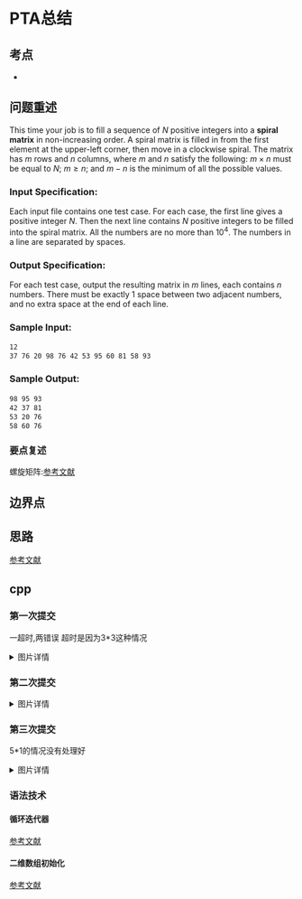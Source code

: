 # PTA总结
## 考点
+ 


## 问题重述
This time your job is to fill a sequence of $N$ positive integers into a **spiral matrix** in non-increasing order. A spiral matrix is filled in from the first element at the upper-left corner, then move in a clockwise spiral. The matrix has $m$ rows and $n$ columns, where $m$ and $n$ satisfy the following: $m\times n$ must be equal to $N$; $m\ge n$; and $m-n$ is the minimum of all the possible values.

### Input Specification:

Each input file contains one test case. For each case, the first line gives a positive integer $N$. Then the next line contains $N$ positive integers to be filled into the spiral matrix. All the numbers are no more than $10^4$. The numbers in a line are separated by spaces.

### Output Specification:

For each test case, output the resulting matrix in $m$ lines, each contains $n$ numbers. There must be exactly 1 space between two adjacent numbers, and no extra space at the end of each line.

### Sample Input:

```
12
37 76 20 98 76 42 53 95 60 81 58 93
```

### Sample Output:

```
98 95 93
42 37 81
53 20 76
58 60 76
```

### 要点复述
螺旋矩阵:[参考文献](https://www.cnblogs.com/grandyang/p/4362675.html)

## 边界点

## 思路
[参考文献](https://blog.csdn.net/birdmanqin/article/details/107116084)

## cpp

### 第一次提交
一超时,两错误
超时是因为3*3这种情况
<details><summary>图片详情</summary><img src="https://raw.githubusercontent.com/ednow/cloudimg/main/githubio/20210908214520.png" alt="找不到图片(Image not found)" onerror="this.onerror=null;this.src='https://gitee.com/ednow/cloudimg/raw/main/githubio/20210908214520.png';" /></details>

### 第二次提交

<details><summary>图片详情</summary><img src="https://raw.githubusercontent.com/ednow/cloudimg/main/githubio/20210908224329.png" alt="找不到图片(Image not found)" onerror="this.onerror=null;this.src='https://gitee.com/ednow/cloudimg/raw/main/githubio/20210908224329.png';" /></details>

### 第三次提交
5*1的情况没有处理好

<details><summary>图片详情</summary><img src="https://raw.githubusercontent.com/ednow/cloudimg/main/githubio/20210908230818.png" alt="找不到图片(Image not found)" onerror="this.onerror=null;this.src='https://gitee.com/ednow/cloudimg/raw/main/githubio/20210908230818.png';" /></details>

### 语法技术
#### 循环迭代器
[参考文献](https://stackoverflow.com/questions/2616643/is-there-a-standard-cyclic-iterator-in-c)

#### 二维数组初始化
[参考文献](https://stackoverflow.com/questions/40887674/initializing-2d-vector-using-only-1-line-c)